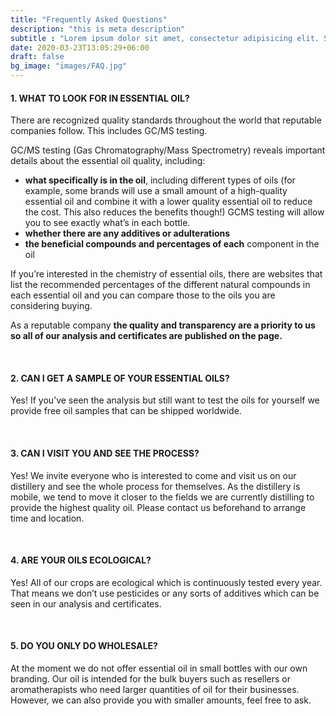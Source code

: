 ```yaml
---
title: "Frequently Asked Questions"
description: "this is meta description"
subtitle : "Lorem ipsum dolor sit amet, consectetur adipisicing elit. Sequi, repudiandae."
date: 2020-03-23T13:05:29+06:00
draft: false
bg_image: "images/FAQ.jpg"
---
```


#### 1. WHAT TO LOOK FOR IN ESSENTIAL OIL?

There are recognized quality standards throughout the world that reputable companies follow. This
includes GC/MS testing.

GC/MS testing (Gas Chromatography/Mass Spectrometry) reveals important details about the
essential oil quality, including:

  *  __what specifically is in the oil__, including different types of oils (for example, some brands will
    use a small amount of a high-quality essential oil and combine it with a lower quality essential
    oil to reduce the cost. This also reduces the benefits though!) GCMS testing will allow you to
    see exactly what’s in each bottle.
  *  __whether there are any additives or adulterations__
  *  __the beneficial compounds and percentages of each__ component in the oil

If you’re interested in the chemistry of essential oils, there are websites that list the recommended
percentages of the different natural compounds in each essential oil and you can compare those to
the oils you are considering buying.

As a reputable company **the quality and transparency are a priority to us so all of our analysis and certificates are published on the page.**

&nbsp;
#### 2. CAN I GET A SAMPLE OF YOUR ESSENTIAL OILS?

Yes! If you’ve seen the analysis but still want to test the oils for yourself we provide free oil
samples that can be shipped worldwide.

&nbsp;
#### 3. CAN I VISIT YOU AND SEE THE PROCESS?

Yes! We invite everyone who is interested to come and visit us on our distillery and see the
whole process for themselves. As the distillery is mobile, we tend to move it closer to the
fields we are currently distilling to provide the highest quality oil. Please contact us
beforehand to arrange time and location.

&nbsp;
#### 4. ARE YOUR OILS ECOLOGICAL?

Yes! All of our crops are ecological which is continuously tested every year. That means we
don’t use pesticides or any sorts of additives which can be seen in our analysis and
certificates.

&nbsp;
#### 5. DO YOU ONLY DO WHOLESALE?

At the moment we do not offer essential oil in small bottles with our own branding. Our oil is
intended for the bulk buyers such as resellers or aromatherapists who need larger quantities
of oil for their businesses. However, we can also provide you with smaller amounts, feel free
to ask.

